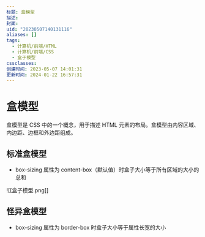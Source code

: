 ```yaml
---
标题: 盒模型
描述:
封面:
uid: "20230507140131116"
aliases: []
tags:
  - 计算机/前端/HTML
  - 计算机/前端/CSS
  - 盒子模型
cssclasses:
创建时间: 2023-05-07 14:01:31
更新时间: 2024-01-22 16:57:31
---
```


# 盒模型

盒模型是 CSS 中的一个概念，用于描述 HTML 元素的布局。盒模型由内容区域、内边距、边框和外边距组成。

## 标准盒模型

- box-sizing 属性为 content-box（默认值）时盒子大小等于所有区域的大小的总和

![[盒子模型.png]]

## 怪异盒模型

- box-sizing 属性为 border-box 时盒子大小等于属性长宽的大小
